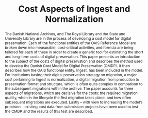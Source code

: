 ---
abstract: 'The Danish National Archives, and The Royal Library and the State and University
  Library are in the process of developing a cost model for digital preservation:
  Each of the functional entities of the OAIS Reference Model are broken down into
  measurable, cost-critical activities, and formula are being tailored for each of
  these in order to create a generic tool for estimating the short and long-term costs
  of digital preservation. This paper presents an introduction to the subject of the
  costs of digital preservation and describes the method used to develop the Danish
  Cost Model for Digital Preservation (CMDP). It then describes how the OAIS functional
  entity, Ingest, has been included in the model. For institutions basing their digital
  preservation strategy on migration, a major cost pertaining to Ingest is normalization,
  a digital migration from production to preservation format and structure, which
  is often quite complex in comparison to the subsequent migrations within the archive.
  The paper accounts for three aspects of migrations, which are decisive for the costs:
  the required migration quality, when in the lifecycle the first migration takes
  place, and how often subsequent migrations are executed. Lastly – with view to increasing
  the model’s precision – existing cost data from submission projects have been used
  to test the CMDP and the results of this test are described.'
creators:
- Kejser, Ulla Bøgvad
- Thirifays, Alex
- Nielsen, Anders Bo
date: null
document_url: https://services.phaidra.univie.ac.at/api/object/o:294222/download
grand_parent: iPRES
institutions: []
keywords:
- singapore
- activity based costing
- cost model
- ingest
- migration
- normalization
- oais reference model
- and preservation
landing_page_url: https://phaidra.univie.ac.at/o:294222
language: eng
layout: publication
license: CC BY-SA 3.0 AT
notes_url: null
parent: iPRES 2011
publication_type: paper
size: 554018
slides_url: null
source_name: iPRES
title: Cost Aspects of Ingest and Normalization
year: 2011
---